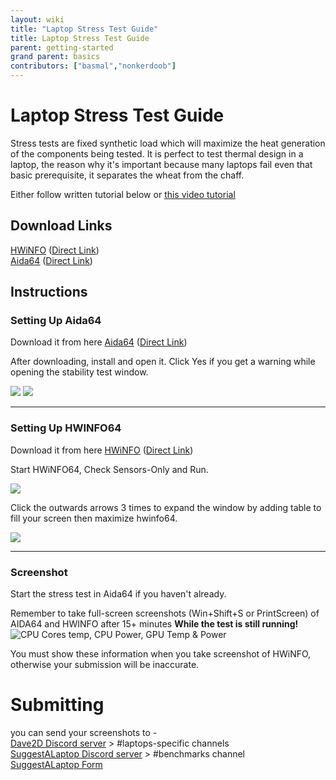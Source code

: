 ```yaml
---
layout: wiki
title: "Laptop Stress Test Guide"
title: Laptop Stress Test Guide
parent: getting-started
grand parent: basics
contributors: ["basmal","nonkerdoob"]
---
```


# Laptop Stress Test Guide

Stress tests are fixed synthetic load which will maximize the heat generation of the components being tested. It is perfect to test thermal design in a laptop, the reason why it's important because many laptops fail even that basic prerequisite, it separates the wheat from the chaff.

Either follow written tutorial below or [this video tutorial](https://youtu.be/J4s3ghSNj8Q)

## Download Links
[HWiNFO](https://hwinfo.com/) ([Direct Link](https://www.fosshub.com/HWiNFO.html?dwl=hwi_716.exe))  
[Aida64](https://aida64.com/)  ([Direct Link](https://download.aida64.com/aida64extreme660.exe))

## Instructions
### Setting Up Aida64

Download it from here [Aida64](https://aida64.com/)  ([Direct Link](https://download.aida64.com/aida64extreme660.exe))

After downloading, install and open it. Click Yes if you get a warning while opening the stability test window.

![](https://cdn.discordapp.com/attachments/852051010506850335/859743498751836180/unknown.png)
![](https://cdn.discordapp.com/attachments/852051010506850335/922548041888722994/unknown.png)

---
### Setting Up HWINFO64

Download it from here [HWiNFO](https://hwinfo.com/) ([Direct Link](https://www.fosshub.com/HWiNFO.html?dwl=hwi_716.exe))

Start HWiNFO64, Check Sensors-Only and Run.  

![](https://cdn.discordapp.com/attachments/852051010506850335/859743951682535434/unknown.png)  

Click the outwards arrows 3 times to expand the window by adding table to fill your screen then maximize hwinfo64. 

![](https://cdn.discordapp.com/attachments/852051010506850335/859744052727250954/unknown.png)  

---

### Screenshot

Start the stress test in Aida64 if you haven't already.

Remember to take full-screen screenshots (Win+Shift+S or PrintScreen) of AIDA64 and HWINFO after 15+ minutes **While the test is still running!**
![CPU Cores temp, CPU Power, GPU Temp & Power](https://cdn.discordapp.com/attachments/852051010506850335/859744151767089172/HWiNFO64_bVVJofs7GP.png)

You must show these information when you take screenshot of HWiNFO, otherwise your submission will be inaccurate.

# Submitting
you can send your screenshots to -  
[Dave2D Discord server](https://discord.com/invite/dave2d) > #laptops-specific channels   
[SuggestALaptop Discord server](https://discord.com/invite/q9UwXY6)  > #benchmarks channel  
[SuggestALaptop Form](https://docs.google.com/forms/d/e/1FAIpQLSdpFyLCazq49oHV2GcGqqqACVtV4kH5PADvWM3lvQm8S9sDEA/)
